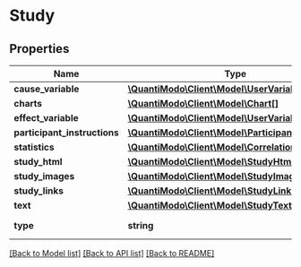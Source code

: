 # Study

## Properties
Name | Type | Description | Notes
------------ | ------------- | ------------- | -------------
**cause_variable** | [**\QuantiModo\Client\Model\UserVariable**](UserVariable.md) |  | [optional] 
**charts** | [**\QuantiModo\Client\Model\Chart[]**](Chart.md) |  | [optional] 
**effect_variable** | [**\QuantiModo\Client\Model\UserVariable**](UserVariable.md) |  | [optional] 
**participant_instructions** | [**\QuantiModo\Client\Model\ParticipantInstruction**](ParticipantInstruction.md) |  | [optional] 
**statistics** | [**\QuantiModo\Client\Model\Correlation**](Correlation.md) |  | [optional] 
**study_html** | [**\QuantiModo\Client\Model\StudyHtml**](StudyHtml.md) |  | [optional] 
**study_images** | [**\QuantiModo\Client\Model\StudyImages**](StudyImages.md) |  | [optional] 
**study_links** | [**\QuantiModo\Client\Model\StudyLinks**](StudyLinks.md) |  | [optional] 
**text** | [**\QuantiModo\Client\Model\StudyText**](StudyText.md) |  | [optional] 
**type** | **string** | Example: population | 

[[Back to Model list]](../README.md#documentation-for-models) [[Back to API list]](../README.md#documentation-for-api-endpoints) [[Back to README]](../README.md)



